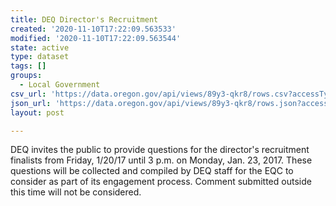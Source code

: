 ```yaml
---
title: DEQ Director's Recruitment
created: '2020-11-10T17:22:09.563533'
modified: '2020-11-10T17:22:09.563544'
state: active
type: dataset
tags: []
groups:
  - Local Government
csv_url: 'https://data.oregon.gov/api/views/89y3-qkr8/rows.csv?accessType=DOWNLOAD'
json_url: 'https://data.oregon.gov/api/views/89y3-qkr8/rows.json?accessType=DOWNLOAD'
layout: post

---
```

DEQ invites the public to provide questions for the director's recruitment finalists from Friday, 1/20/17 until 3 p.m. on Monday, Jan. 23, 2017. These questions will be collected and compiled by DEQ staff for the EQC to consider as part of its engagement process. Comment submitted outside this time will not be considered.
